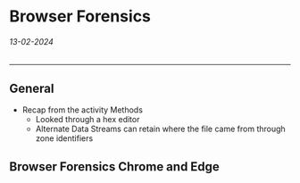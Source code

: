 # Browser Forensics
###### 13-02-2024
---
## General
- Recap from the activity Methods
	- Looked through a hex editor
	- Alternate Data Streams can retain where the file came from through zone identifiers
## Browser Forensics Chrome and Edge

